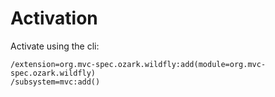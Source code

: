 # Activation

Activate using the cli:

```
/extension=org.mvc-spec.ozark.wildfly:add(module=org.mvc-spec.ozark.wildfly)
/subsystem=mvc:add()
```